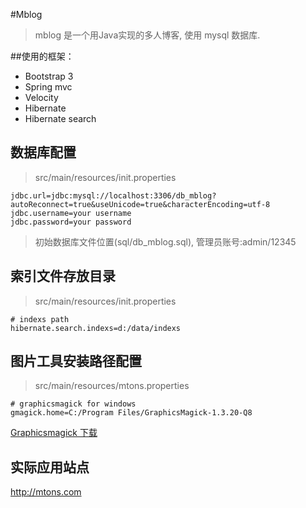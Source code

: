 #Mblog

> mblog 是一个用Java实现的多人博客, 使用 mysql 数据库.

##使用的框架：
* Bootstrap 3
* Spring mvc
* Velocity
* Hibernate
* Hibernate search

## 数据库配置
> src/main/resources/init.properties

```
jdbc.url=jdbc:mysql://localhost:3306/db_mblog?autoReconnect=true&useUnicode=true&characterEncoding=utf-8
jdbc.username=your username
jdbc.password=your password
```
> 初始数据库文件位置(sql/db_mblog.sql), 管理员账号:admin/12345

## 索引文件存放目录
> src/main/resources/init.properties

```
# indexs path
hibernate.search.indexs=d:/data/indexs
```

## 图片工具安装路径配置
> src/main/resources/mtons.properties

```
# graphicsmagick for windows
gmagick.home=C:/Program Files/GraphicsMagick-1.3.20-Q8
```

[Graphicsmagick 下载](http://www.graphicsmagick.org/download.html)


## 实际应用站点
http://mtons.com